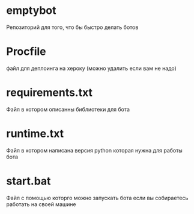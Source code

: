 # emptybot
Репозиторий для того, что бы быстро делать ботов
# Procfile
файл для деплоинга на хероку (можно удалить если вам не надо)

# requirements.txt
Файл в котором описанны библиотеки для бота

# runtime.txt
Файл в котором написана версия python которая нужна для работы бота

# start.bat
Файл с помощью которго можно запускать бота если вы собираетесь работать на своей машине
